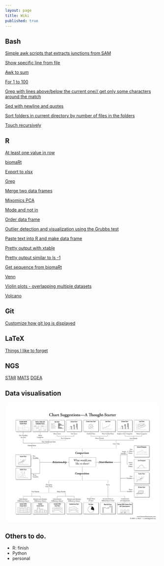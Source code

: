 ```yaml
---
layout: page
title: Wiki
published: true
---
```


## Bash

[Simple awk scripts that extracts junctions from SAM](/wikipages/junctions.txt)

[Show specific line from file](/wikipages/line.txt)

[Awk to sum](/wikipages/awksum.txt)

[For 1 to 100](/wikipages/for1to100.txt)

[Grep with lines above/below the current one// get only some characters around the match](/wikipages/greppy.txt)

[Sed with newline and quotes](/wikipages/sedwnewline.html)

[Sort folders in current directory by number of files in the folders](/wikipages/sortdir.txt)

[Touch recursively](/wikipages/touch.txt)

## R

[At least one value in row](/wikipages/r/least1valuerow.html)

[biomaRt](/wikipages/r/biomart.html)

[Export to xlsx](/wikipages/r/xlsx.html)

[Grep](/wikipages/r/grep.html)

[Merge two data frames](/wikipages/r/merge2df.html)

[Mixomics PCA](/wikipages/r/mixomics.html)

[Mode and not in](/wikipages/r/modenotin.html)

[Order data frame](/wikipages/r/orderdf.html)

[Outlier detection and visualization using the Grubbs test](/wikipages/r/outlierdetectionR.html)

[Paste text into R and make data frame](/wikipages/r/paste.html)

[Pretty output with xtable](/wikipages/r/xtable.html)

[Pretty output similar to ls -1](/wikipages/r/ct.html)

[Get sequence from biomaRt](/wikipages/r/biomartseq.html)

[Venn](/wikipages/r/venn.html)

[Violin plots - overlapping multiple datasets](/wikipages/r/overlapviolin.html)

[Volcano](/wikipages/r/volcano.html)


## Git

[Customize how git log is displayed](/wikipages/gitlog.html)

## LaTeX 

[Things I like to forget](/wikipages/latex.html)

## NGS

[STAR](/wikipages/ngs/star.html) [MATS](/wikipages/ngs/mats.html) [DGEA](/wikipages/ngs/dgea.html)

## Data visualisation

![Chart chooser infografic](/images/choosing-a-good-chart-09.jpg "Visualisation type choosing infografic")

## Others to do.

- R: finish
- Python
- personal
